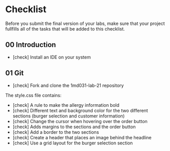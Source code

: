 # Checklist

Before you submit the final version of your labs, make sure that your project fullfills all of the tasks that will be added to this checklist.

## 00 Introduction

- [check] Install an IDE on your system

## 01 Git

- [check] Fork and clone the 1md031-lab-21 repository

The style.css file contains:
- [check] A rule to make the allergy information bold
- [check] Different text and background color for the two different sections (burger selection and customer information)
- [check] Change the cursor when hovering over the order button
- [check] Adds margins to the sections and the order button
- [check] Add a border to the two sections
- [check] Create a header that places an image behind the headline
- [check] Use a grid layout for the burger selection section